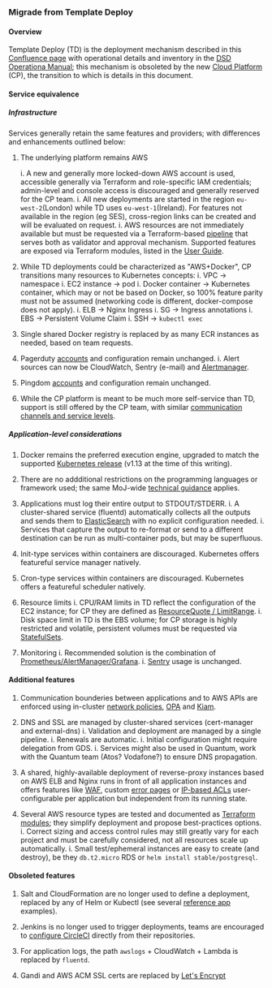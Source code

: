 ### Migrade from Template Deploy

#### Overview

Template Deploy (TD) is the deployment mechanism described in this [Confluence page][template-deploy] with operational details and inventory in the [DSD Operationa Manual][ops-manual]; this mechanism is obsoleted by the new [Cloud Platform][cloud-platform] (CP), the transition to which is details in this document.

#### Service equivalence

##### Infrastructure

Services generally retain the same features and providers; with differences and enhancements outlined below:

1. The underlying platform remains AWS

   i. A new and generally more locked-down AWS account is used, accessible generally via Terraform and role-specific IAM credentials; admin-level and console access is discouraged and generally reserved for the CP team.
   i. All new deployments are started in the region `eu-west-2`(London) while TD uses `eu-west-1`(Ireland). For features not available in the region (eg SES), cross-region links can be created and will be evaluated on request.
   i. AWS resources are not immediately available but must be requested via a Terraform-based [pipeline][pipeline] that serves both as validator and approval mechanism. Supported features are exposed via Terraform modules, listed in the [User Guide](terraform-modules).

1. While TD deployments could be characterized as "AWS+Docker", CP transitions many resources to Kubernetes concepts:
   i. VPC -> namespace
   i. EC2 instance -> pod
   i. Docker container -> Kubernetes container, which may or not be based on Docker, so 100% feature parity must not be assumed (networking code is different, docker-compose does not apply).
   i. ELB -> Nginx Ingress
   i. SG -> Ingress annotations
   i. EBS -> Persistent Volume Claim
   i. SSH -> `kubectl exec`

1. Single shared Docker registry is replaced by as many ECR instances as needed, based on team requests.

1. Pagerduty [accounts][pagerduty] and configuration remain unchanged.
   i. Alert sources can now be CloudWatch, Sentry (e-mail) and [Alertmanager][monitoring].

1. Pingdom [accounts](https://pingdom.com) and configuration remain unchanged.

1. While the CP platform is meant to be much more self-service than TD, support is still offered by the CP team, with similar [communication channels and service levels][service-levels].

##### Application-level considerations

1. Docker remains the preferred execution engine, upgraded to match the supported [Kubernetes release][kubernetes-release] (v1.13 at the time of this writing).

1. There are no addditional restrictions on the programming languages or framework used; the same MoJ-wide [technical guidance](https://ministryofjustice.github.io/technical-guidance/) applies.

1. Applications must log their entire output to STDOUT/STDERR. 
   i. A cluster-shared service (fluentd) automatically collects all the outputs and sends them to [ElasticSearch][kibana] with no explicit configuration needed.
   i. Services that capture the output to re-format or send to a different destination can be run as multi-container pods, but may be superfluous.

1. Init-type services within containers are discouraged. Kubernetes offers featureful service manager natively.

1. Cron-type services within containers are discouraged. Kubernetes offers a featureful scheduler natively.

1. Resource limits
   i. CPU/RAM limits in TD reflect the configuration of the EC2 instance; for CP they are defined as [ResourceQuote / LimitRange][resources].
   i. Disk space limit in TD is the EBS volume; for CP storage is highly restricted and volatile, persistent volumes must be requested via [StatefulSets][statefulset].

1. Monitoring
   i. Recommended solution is the combination of [Prometheus/AlertManager/Grafana](monitoring).
   i. [Sentry][sentry] usage is unchanged.

#### Additional features

1. Communication bounderies between applications and to AWS APIs are enforced using in-cluster [network policies][ingress], [OPA](opa) and [Kiam][kiam].

1. DNS and SSL are managed by cluster-shared services (cert-manager and external-dns)
   i. Validation and deployment are managed by a single pipeline.
   i. Renewals are automatic.
   i. Initial configuration might require delegation from GDS.
   i. Services might also be used in Quantum, work with the Quantum team (Atos? Vodafone?) to ensure DNS propagation.

1. A shared, highly-available deployment of reverse-proxy instances based on AWS ELB and Nginx runs in front of all application instances and offers features like [WAF][waf], custom [error pages][error-pages] or [IP-based ACLs][ip-whitelist] user-configurable per application but independent from its running state.

1. Several AWS resource types are tested and documented as [Terraform modules][terraform-modules]; they simplify deployment and propose best-practices options.
   i. Correct sizing and access control rules may still greatly vary for each project and must be carefully considered, not all resources scale up automatically.
   i. Small test/ephemeral instances are easy to create (and destroy), be they `db.t2.micro` RDS or `helm install stable/postgresql`.

#### Obsoleted features

1. Salt and CloudFormation are no longer used to define a deployment, replaced by any of Helm or Kubectl (see several [reference app][examples] examples).

1. Jenkins is no longer used to trigger deployments, teams are encouraged to [configure CircleCI][circleci] directly from their repositories.

1. For application logs, the path `awslogs` + CloudWatch + Lambda is replaced by `fluentd`.

1. Gandi and AWS ACM SSL certs are replaced by [Let's Encrypt](https://letsencrypt.org)


[template-deploy]: https://dsdmoj.atlassian.net/wiki/spaces/PLAT/pages/86310992/Template+Deploy
[ops-manual]: https://opsmanual.dsd.io/starthere/index.html
[cloud-platform]: https://github.com/ministryofjustice/cloud-platform
[pipeline]: https://concourse.cloud-platform.service.justice.gov.uk/teams/main/pipelines/build-environments
[terraform-modules]: https://user-guide.cloud-platform.service.justice.gov.uk/tasks.html#available-modules
[service-levels]: https://github.com/ministryofjustice/cloud-platform/blob/master/docs/INFO-our-ops-processes.md
[kubernetes-release]: https://v1-13.docs.kubernetes.io
[circleci]: https://user-guide.cloud-platform.service.justice.gov.uk/tasks.html#deploying-with-helm-and-circleci
[examples]: https://user-guide.cloud-platform.service.justice.gov.uk/tasks.html#deploying-a-39-hello-world-39-application-to-the-cloud-platform
[error-pages]: https://github.com/ministryofjustice/cloud-platform-custom-error-pages
[waf]: https://user-guide.cloud-platform.service.justice.gov.uk/tasks.html#modsecurity-web-application-firewall
[ip-whitelist]: https://user-guide.cloud-platform.service.justice.gov.uk/tasks.html#ip-whitelisting
[resources]: https://github.com/ministryofjustice/cloud-platform-environments/blob/master/namespace-resources/
[statefulset]: https://user-guide.cloud-platform.service.justice.gov.uk/tasks.html#statefulsets-pods-with-persistent-volumes
[ingress]: https://github.com/ministryofjustice/cloud-platform-environments/blob/master/namespace-resources/04-networkpolicy.yaml
[opa]: https://github.com/ministryofjustice/cloud-platform-infrastructure/blob/master/terraform/cloud-platform-components/opa.tf
[kiam]: https://github.com/ministryofjustice/cloud-platform-infrastructure/blob/master/terraform/cloud-platform-components/kiam.tf
[pagerduty]: https://moj-digital-tools.pagerduty.com
[monitoring]: https://user-guide.cloud-platform.service.justice.gov.uk/tasks.html#monitoring-applications
[sentry]: https://sentry.service.dsd.io/mojds
[kibana]: https://kibana.cloud-platform.service.justice.gov.uk/_plugin/kibana
